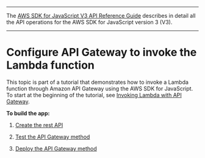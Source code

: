 --------

 The [AWS SDK for JavaScript V3 API Reference Guide](https://docs.aws.amazon.com/AWSJavaScriptSDK/v3/latest/index.html) describes in detail all the API operations for the AWS SDK for JavaScript version 3 \(V3\)\. 

--------

# Configure API Gateway to invoke the Lambda function<a name="api-gateway-invoking-lambda-run"></a>

This topic is part of a tutorial that demonstrates how to invoke a Lambda function through Amazon API Gateway using the AWS SDK for JavaScript\. To start at the beginning of the tutorial, see [Invoking Lambda with API Gateway](api-gateway-invoking-lambda-example.md)\.

**To build the app:**

1. [Create the rest API](api-gateway-invoking-lambda-run-create.md)

1. [Test the API Gateway method](api-gateway-invoking-lambda-run-test.md)

1. [Deploy the API Gateway method](api-gateway-invoking-lambda-run-deploy.md)